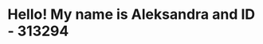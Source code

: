 <!doctype html>
<html>
  <body>
  <h1>Hello! My name is Aleksandra and ID - 313294</h1>
  </body>
  </html>
